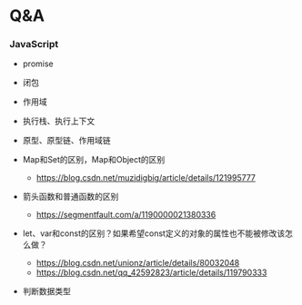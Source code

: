 # Q&A

### JavaScript

* promise

* 闭包

* 作用域

* 执行栈、执行上下文

* 原型、原型链、作用域链

* Map和Set的区别，Map和Object的区别

  - https://blog.csdn.net/muzidigbig/article/details/121995777

* 箭头函数和普通函数的区别
  - https://segmentfault.com/a/1190000021380336

* let、var和const的区别？如果希望const定义的对象的属性也不能被修改该怎么做？
  - https://blog.csdn.net/unionz/article/details/80032048
  - https://blog.csdn.net/qq_42592823/article/details/119790333

* 判断数据类型